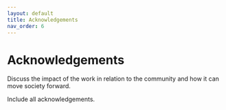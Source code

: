 ```yaml
---
layout: default
title: Acknowledgements 
nav_order: 6
---
```


# Acknowledgements

Discuss the impact of the work in relation to the community and how it can move society forward.

Include all acknowledgements.

